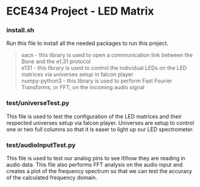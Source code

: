 # ECE434 Project - LED Matrix  

### install.sh  
Run this file to install all the needed packages to run this project.  
> sacn - this library is used to open a communication link between the Bone and the e1.31 protocol  
> e131 - this library is used to control the individual LEDs on the LED matrices via universes setup in falcon player  
> numpy-python3 - this library is used to perform Fast Fourier Transforms, or FFT, on the incoming audio signal  

### test/universeTest.py  
This file is used to test the configuration of the LED matrices and their respected universes setup via falcon player. 
Universes are setup to control one or two full columns so that it is easer to light up our LED spectrometer.  

### test/audioInputTest.py  
This file is used to test our analog pins to see if/how they are reading in audio data. This file also performs FFT 
analysis on the audio input and creates a plot of the frequency spectrum so that we can test the accuracy of the calculated
frequency domain.  